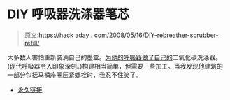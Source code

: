 # DIY 呼吸器洗涤器笔芯

> 原文:[https://hack aday . com/2008/05/16/DIY-rebreather-scrubber-refill/](https://hackaday.com/2008/05/16/diy-rebreather-scrubber-refill/)

大多数人害怕重新装满自己的墨盒。[为他的呼吸器做了自己的](http://www.rebreatherworld.com/megalodon-rebreather-articles/7286-homebuilt-meg-radial-scrubber.html)二氧化碳洗涤器。(现代呼吸器令人印象深刻。)构建相当简单，但需要一些加工。当我发现他建筑的一部分包括马桶座圈压紧螺栓时，我忍不住笑了。

*   [永久链接](http://www.rebreatherworld.com/megalodon-rebreather-articles/7286-homebuilt-meg-radial-scrubber.html)